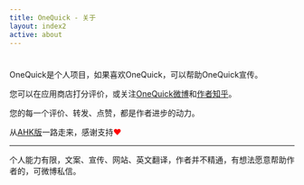 ```yaml
---
title: OneQuick - 关于
layout: index2
active: about
---
```


<p style="height: 10px;"></p>

OneQuick是个人项目，如果喜欢OneQuick，可以帮助OneQuick宣传。

您可以在应用商店打分评价，或关注<a href="http://weibo.com/onequick" target="_blank">OneQuick微博</a>和<a href="https://www.zhihu.com/people/xxxjin" target="_blank">作者知乎</a>。

您的每一个评价、转发、点赞，都是作者进步的动力。

从<a href="https://github.com/XUJINKAI/OneQuick" target="_blank">AHK版</a>一路走来，感谢支持<span style="color: red;">❤</span>

---

个人能力有限，文案、宣传、网站、英文翻译，作者并不精通，有想法愿意帮助作者的，可微博私信。